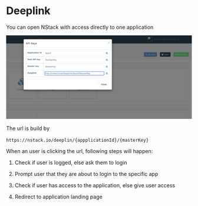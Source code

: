 # Deeplink

You can open NStack with access directly to one application

![App open sequence](../images/Deeplink/deeplink1.png)

The url is build by

`https://nstack.io/deeplin/{appplicationId}/{masterKey}`

When an user is clicking the url, following steps will happen:

1) Check if user is logged, else ask them to login

2) Prompt user that they are about to login to the specific app

3) Check if user has access to the application, else give user access

4) Redirect to application landing page